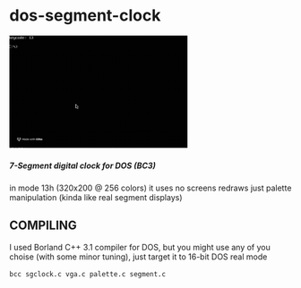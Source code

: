 # dos-segment-clock
![](sgclock.gif)
##### 7-Segment digital clock for DOS (BC3) 
in mode 13h (320x200 @ 256 colors) it uses no screens redraws just palette manipulation (kinda like real segment displays)
## COMPILING
I used Borland C++ 3.1 compiler for DOS, but you might use any of you choise (with some minor tuning), just target it to 16-bit DOS real mode

```
bcc sgclock.c vga.c palette.c segment.c 
```


